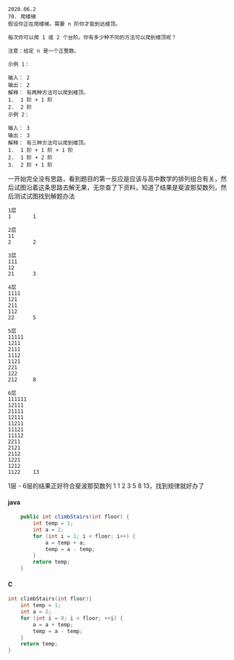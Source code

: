 ```
2020.06.2
70. 爬楼梯
假设你正在爬楼梯。需要 n 阶你才能到达楼顶。

每次你可以爬 1 或 2 个台阶。你有多少种不同的方法可以爬到楼顶呢？

注意：给定 n 是一个正整数。

示例 1：

输入： 2
输出： 2
解释： 有两种方法可以爬到楼顶。
1.  1 阶 + 1 阶
2.  2 阶
示例 2：

输入： 3
输出： 3
解释： 有三种方法可以爬到楼顶。
1.  1 阶 + 1 阶 + 1 阶
2.  1 阶 + 2 阶
3.  2 阶 + 1 阶
```

一开始完全没有思路，看到题目的第一反应是应该与高中数学的排列组合有关，然后试图沿着这条思路去解无果，无奈查了下资料，知道了结果是斐波那契数列，然后测试试图找到解题办法

```
1层	
1		1

2层
11
2		2

3层
111
12
21		3

4层
1111
121
211
112
22		5

5层
11111
1211
2111
1112
1121
221
122
212		8

6层
111111
12111
21111
12111
11211
11121
11112
2211
2121
2112
1221
1212
1122	13
```

1层 - 6层的结果正好符合斐波那契数列  1 1 2 3 5 8 13，找到规律就好办了

#### java

```java
	public int climbStairs(int floor) {
		int temp = 1;
		int a = 2;
		for (int i = 1; i < floor; i++) {
			a = temp + a;
			temp = a - temp;
		}
		return temp;
	}
```

#### C

```c
int climbStairs(int floor){
    int temp = 1;
    int a = 2;
    for (int i = 0; i < floor; ++i) {
        a = a + temp;
        temp = a - temp;
    }
    return temp;
}
```

